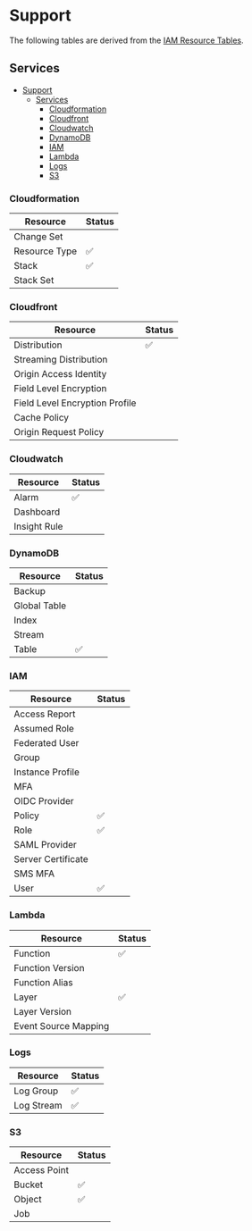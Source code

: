 # Support

The following tables are derived from the [IAM Resource Tables](https://docs.aws.amazon.com/IAM/latest/UserGuide/reference_policies_actions-resources-contextkeys.html).

## Services

- [Support](#support)
  - [Services](#services)
    - [Cloudformation](#cloudformation)
    - [Cloudfront](#cloudfront)
    - [Cloudwatch](#cloudwatch)
    - [DynamoDB](#dynamodb)
    - [IAM](#iam)
    - [Lambda](#lambda)
    - [Logs](#logs)
    - [S3](#s3)

### Cloudformation

|Resource|Status|
|--------|------|
|Change Set||
|Resource Type|✅|
|Stack|✅|
|Stack Set||

### Cloudfront

|Resource|Status|
|--------|------|
|Distribution|✅|
|Streaming Distribution||
|Origin Access Identity||
|Field Level Encryption||
|Field Level Encryption Profile||
|Cache Policy||
|Origin Request Policy||

### Cloudwatch

|Resource|Status|
|--------|------|
|Alarm|✅|
|Dashboard||
|Insight Rule||

### DynamoDB

|Resource|Status|
|--------|------|
|Backup||
|Global Table||
|Index||
|Stream||
|Table|✅|

### IAM

|Resource|Status|
|--------|------|
|Access Report||
|Assumed Role||
|Federated User||
|Group||
|Instance Profile||
|MFA||
|OIDC Provider||
|Policy|✅|
|Role|✅|
|SAML Provider||
|Server Certificate||
|SMS MFA||
|User|✅|

### Lambda

|Resource|Status|
|--------|------|
|Function|✅|
|Function Version||
|Function Alias||
|Layer|✅|
|Layer Version||
|Event Source Mapping||

### Logs

|Resource|Status|
|--------|------|
|Log Group|✅|
|Log Stream|✅|

### S3

|Resource|Status|
|--------|------|
|Access Point||
|Bucket|✅|
|Object|✅|
|Job||
